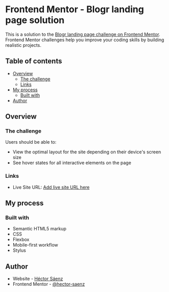 # Frontend Mentor - Blogr landing page solution

This is a solution to the [Blogr landing page challenge on Frontend Mentor](https://www.frontendmentor.io/challenges/blogr-landing-page-EX2RLAApP). Frontend Mentor challenges help you improve your coding skills by building realistic projects. 

## Table of contents

- [Overview](#overview)
  - [The challenge](#the-challenge)
  - [Links](#links)
- [My process](#my-process)
  - [Built with](#built-with)
- [Author](#author)

## Overview

### The challenge

Users should be able to:

- View the optimal layout for the site depending on their device's screen size
- See hover states for all interactive elements on the page

### Links

- Live Site URL: [Add live site URL here]()

## My process

### Built with

- Semantic HTML5 markup
- CSS
- Flexbox
- Mobile-first workflow
- Stylus

## Author

- Website - [Héctor Sáenz](https://www.saenzhector.com)
- Frontend Mentor - [@hector-saenz](https://www.frontendmentor.io/profile/hector-saenz)
